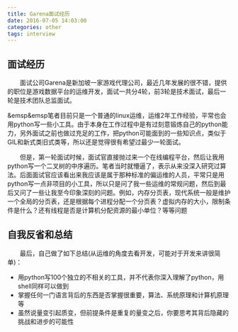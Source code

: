 ```yaml
---
title: Garena面试经历
date: 2016-07-05 14:03:00
categories: other
tags: interview
---
```

## 面试经历
&emsp;&emsp;面试公司Garena是新加坡一家游戏代理公司，最近几年发展的很不错，提供的职位是游戏数据平台的运维开发，面试一共分4轮，前3轮是技术面试，最后一轮是技术团队总监面试。
<!--more-->
&emsp&emsp笔者目前只是一个普通的linux运维，运维2年工作经验，平常也会用python写一些小工具。由于本身在工作过程中是有过刻意锻炼自己的python能力，另外面试之前也做过充足的工作，把python可能面到的一些知识点，类似于GIL和新式类旧式类等，所以还是觉得很有希望过最少一轮面试。

  但是，第一轮面试时候，面试官直接抛过来一个在线编程平台，然后让我用python写一个二叉树的中序遍历。笔者当时就懵逼了，表示从来没深入研究过算法。后面面试官应该看出来我应该是属于那种标准的偏运维的人员，平常只是用python写一点非项目的小工具，所以只是问了我一些运维的常规问题，然后到最后又问了一些让我至今印象深刻的问题。例如，内存分页表，现代系统一般是维护一个全局的分页表，还是根据每个进程分配一个分页表？虚拟内存的大小，限制条件是什么？还有线程是否是计算机分配资源的最小单位？等等问题

## 自我反省和总结
  最后，自己做了如下总结(从运维的角度去看开发，可能对于开发来讲很简单)：
+ 用python写100个独立的不相关的工具，并不代表你深入理解了python，用shell同样可以做到
+ 掌握任何一门语言背后的东西是否掌握很重要，算法、系统原理和计算机原理等
+ 虽然说量变引起质变，但前提条件是重复的量变之后，你要思考其背后隐藏的挑战和进步的可能性
